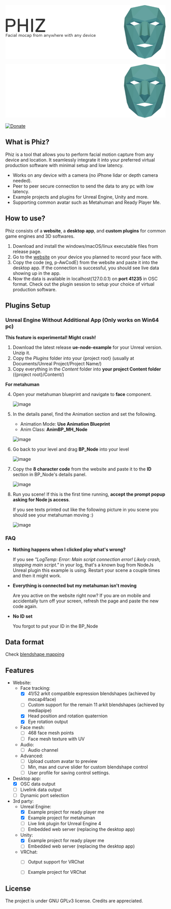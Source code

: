 [![Facial mocap from anywhere with any devices:Phiz](./assets/banner.png#gh-light-mode-only)](https://phizmocap.dev#gh-light-mode-only)

[![Facial mocap from anywhere with any devices:Phiz](./assets/banner-dark.png#gh-dark-mode-only)](https://phizmocap.dev#gh-dark-mode-only)

[![Donate](https://img.shields.io/badge/Donate-PayPal-green.svg)](https://www.paypal.com/donate/?business=HS5SG7G97J7AY&no_recurring=0&item_name=Thank+you+for+your+support+OwO.+May+the+3D+god+bless+you+infinite+inspirations%21&currency_code=USD)

## What is Phiz?
Phiz is a tool that allows you to perform facial motion capture from any device and location. It seamlessly integrate it into your preferred virtual production software with minimal setup and low latency.
- Works on any device with a camera (no iPhone lidar or depth camera needed).
- Peer to peer secure connection to send the data to any pc with low latency.
- Example projects and plugins for Unreal Engine, Unity and more.
- Supporting common avatar such as Metahuman and Ready Player Me.


## How to use?
Phiz consists of a **website**, a **desktop app**, and **custom plugins** for common game engines and 3D softwares.

1. Download and install the windows/macOS/linux executable files from release page.
2. Go to the [website](https://phizmocap.dev) on your device you planned to record your face with.
3. Copy the code (eg, p-AwCodE) from the website and paste it into the desktop app. If the connection is successful, you should see live data showing up in the app.
4. Now the data is available in localhost(127.0.0.1) on **port 41235** in OSC format. Check out the plugin session to setup your choice of virtual production software.

## Plugins Setup
### Unreal Engine Without Additional App (Only works on Win64 pc)
**This feature is experimental! Might crash!**
1. Download the latest release **ue-node-example** for your Unreal version. Unzip it.
2. Copy the *Plugins* folder into your {project root} (usually at Documents/Unreal Project/Project Name/)
3. Copy everything in the *Content* folder into **your project Content folder** ({project root}/Content/)

**For metahuman**

4. Open your metahuman blueprint and navigate to **face** component.

    ![image](https://user-images.githubusercontent.com/37282156/212817085-bc3f2dd7-e78d-4486-b82c-aebd31e4ae15.png)
5. In the details panel, find the Animation section and set the following.

    - Animation Mode: **Use Animation Blueprint**
    - Anim Class: **AnimBP_MH_Node**
    
    ![image](https://user-images.githubusercontent.com/37282156/212817466-ceabdb47-3527-461c-b291-759d20496c2b.png)
6. Go back to your level and drag **BP_Node** into your level

    ![image](https://user-images.githubusercontent.com/37282156/212818081-19417d39-e809-4ba3-8940-240bf475da7f.png)
    
7. Copy the **8 character code** from the website and paste it to the **ID** section in BP_Node's details panel.
    
    ![image](https://user-images.githubusercontent.com/37282156/212818380-88120db3-52cc-4f6f-8c74-5a1be3f80ecf.png)
    
8. Run you scene! If this is the first time running, **accept the prompt popup asking for Node js access**.

    If you see texts printed out like the following picture in you scene you should see your metahuman moving :)

    ![image](https://user-images.githubusercontent.com/37282156/212818741-01d6abed-9708-4c76-a778-807220ec2afd.png)

### FAQ
- **Nothing happens when I clicked play what's wrong?**

    If you see *"LogTemp: Error: Main script connection error! Likely crash, stopping main script."* in your log, that's a known bug from NodeJs Unreal plugin this example is using. Restart your scene a couple times and then it might work.

- **Everything is connected but my metahuman isn't moving**

    Are you active on the website right now? If you are on mobile and accidentally turn off your screen, refresh the page and paste the new code again.

- **No ID set**

    You forgot to put your ID in the BP_Node







   
## Data format
Check [blendshape mapping](/lib/blendshapes.ts)



## Features
- Website:
    - Face tracking:
        - [x] 41/52 arkit compatible expression blendshapes (achieved by mocap4face)
        - [ ] Custom support for the remain 11 arkit blendshapes (achieved by mediapipe)
        - [x] Head position and rotation quaternion
        - [x] Eye rotation output
    - Face mesh:
        - [ ] 468 face mesh points
        - [ ] Face mesh texture with UV
    - Audio:
        - [ ] Audio channel
    - Advanced:
        - [ ] Upload custom avatar to preview
        - [ ] Min, max and curve slider for custom blendshape control
        - [ ] User profile for saving control settings.

- Desktop app:
    - [x] OSC data output
    - [ ] Livelink data output
    - [ ] Dynamic port selection

- 3rd party:
    - Unreal Engine:
        - [x] Example project for ready player me
        - [x] Example project for metahuman
        - [ ] Live link plugin for Unreal Engine 4
        - [ ] Embedded web server (replacing the desktop app)
    - Unity:
        - [x] Example project for ready player me
        - [ ] Embedded web server (replacing the desktop app)
    - VRChat:
        - [ ] Output support for VRChat
        - [ ] Example project for VRChat  





## License
The project is under GNU GPLv3 license. Credits are appreciated.

